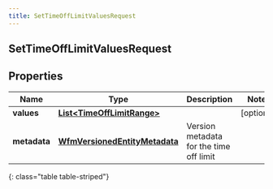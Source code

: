 ```yaml
---
title: SetTimeOffLimitValuesRequest
---
```


## SetTimeOffLimitValuesRequest

## Properties

| Name         | Type                                                                                 | Description                             | Notes      |
| ------------ | ------------------------------------------------------------------------------------ | --------------------------------------- | ---------- |
| **values**   | <!----><!---->[**List&lt;TimeOffLimitRange&gt;**](TimeOffLimitRange.md)<!---->       |                                         | [optional] |
| **metadata** | <!----><!---->[**WfmVersionedEntityMetadata**](WfmVersionedEntityMetadata.md)<!----> | Version metadata for the time off limit |            |

{: class="table table-striped"}
